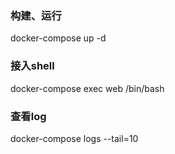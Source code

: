### 构建、运行
docker-compose up -d

### 接入shell
docker-compose exec web /bin/bash

### 查看log
docker-compose logs --tail=10

